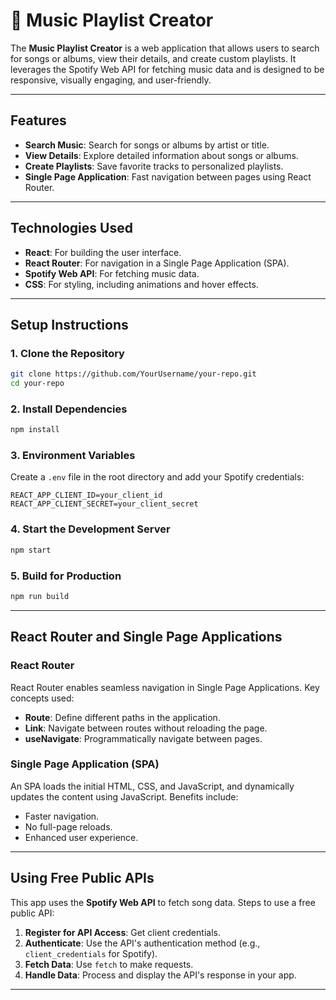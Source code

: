 # 🎵 Music Playlist Creator

The **Music Playlist Creator** is a web application that allows users to search for songs or albums, view their details, and create custom playlists. It leverages the Spotify Web API for fetching music data and is designed to be responsive, visually engaging, and user-friendly.

---

## **Features**

- **Search Music**: Search for songs or albums by artist or title.
- **View Details**: Explore detailed information about songs or albums.
- **Create Playlists**: Save favorite tracks to personalized playlists.
- **Single Page Application**: Fast navigation between pages using React Router.

---

## **Technologies Used**

- **React**: For building the user interface.
- **React Router**: For navigation in a Single Page Application (SPA).
- **Spotify Web API**: For fetching music data.
- **CSS**: For styling, including animations and hover effects.

---

## **Setup Instructions**

### 1. **Clone the Repository**

```bash
git clone https://github.com/YourUsername/your-repo.git
cd your-repo
```

### 2. **Install Dependencies**

```bash
npm install
```

### 3. **Environment Variables**

Create a `.env` file in the root directory and add your Spotify credentials:

```
REACT_APP_CLIENT_ID=your_client_id
REACT_APP_CLIENT_SECRET=your_client_secret
```

### 4. **Start the Development Server**

```bash
npm start
```

### 5. **Build for Production**

```bash
npm run build
```

---

## **React Router and Single Page Applications**

### **React Router**

React Router enables seamless navigation in Single Page Applications. Key concepts used:

- **Route**: Define different paths in the application.
- **Link**: Navigate between routes without reloading the page.
- **useNavigate**: Programmatically navigate between pages.

### **Single Page Application (SPA)**

An SPA loads the initial HTML, CSS, and JavaScript, and dynamically updates the content using JavaScript. Benefits include:

- Faster navigation.
- No full-page reloads.
- Enhanced user experience.

---

## **Using Free Public APIs**

This app uses the **Spotify Web API** to fetch song data. Steps to use a free public API:

1. **Register for API Access**: Get client credentials.
2. **Authenticate**: Use the API's authentication method (e.g., `client_credentials` for Spotify).
3. **Fetch Data**: Use `fetch` to make requests.
4. **Handle Data**: Process and display the API's response in your app.

---
